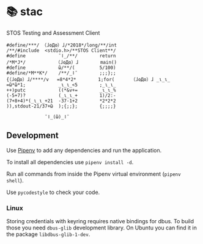 # 📚 stac

STOS Testing and Assessment Client

    #define/***/ （ɺʘДʘ）ɺ/*2018*/long/**/int
    /**/#include  <stdio.h>/**STOS Client**/
    #define            ¯ا_/**/        return
    /*M*J*/           （ɺʘДʘ）ɺ        main()
    #define            ὢ/**/(         5/100)
    #define/*M**K*/    /**/_ا¯        ;;;};;
    {（ɺʘДʘ）ɺ/****/v   =8*4*2*        1;for(      （ɺʘДʘ）ɺ _ɩ_ɩ_
    =ὢ*ὢ*1;            _ɩ_ɩ_<5        ;_ɩ_ɩ_
    ++)putc            ((*&v+=        _ɩ_ɩ_%
    (-5+7)?            (_ɩ_ɩ_+        1)/2:-
    (7+8+4)*(_ɩ_ɩ_+21  -37-1+2        *2*2*2
    )),stdout-21/37+ὢ  );{;;};        {;;;;}

                  ¯ا_(ὢ)_ا¯

## Development

Use [Pipenv](https://docs.pipenv.org/) to add any dependencies and run the
application.

To install all dependencies use `pipenv install -d`.

Run all commands from inside the Pipenv virtual environment (`pipenv shell`).

Use `pycodestyle` to check your code.

### Linux

Storing credentials with keyring requires native bindings for dbus. To build
those you need `dbus-glib` development library. On Ubuntu you can find it in the
package `libdbus-glib-1-dev`.
